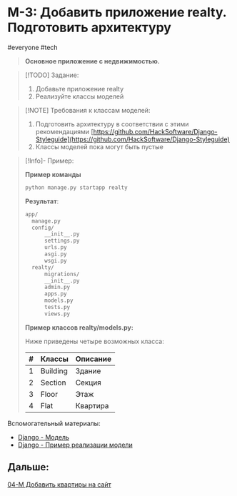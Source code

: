 # M-3: Добавить приложение realty. Подготовить архитектуру
#everyone #tech  
> **Основное приложение с недвижимостью.**  

>[!TODO] Задание:
> 1) Добавьте приложение  realty
> 2) Реализуйте классы моделей

> [!NOTE] Требования к классам моделей:
> 1) Подготовить архитектуру в соответствии с этими рекомендациями [https://github.com/HackSoftware/Django-Styleguide](https://github.com/HackSoftware/Django-Styleguide)
> 3) Классы моделей пока могут быть пустые

> [!Info]- Пример:
> 
> **Пример команды**
> ``` bash
> python manage.py startapp realty
> ```
> **Результат**:
> ``` bash
> app/ 
> 	manage.py 
> 	config/ 
> 		__init__.py 
> 		settings.py 
> 		urls.py 
> 		asgi.py 
> 		wsgi.py
> 	realty/
> 		migrations/
> 		__init__.py
> 		admin.py
> 		apps.py
> 		models.py
> 		tests.py
> 		views.py
> ```
> **Пример классов realty/models.py:**
> 
> Ниже приведены четыре возможных класса:
> 
> | \#  | Классы   | Описание |
> | :-: | -------- | -------- |
> |  1  | Building | Здание   |
> |  2  | Section  | Секция   |
> |  3  | Floor    | Этаж     |
> |  4  | Flat     | Квартира |


Вспомогательный материалы:  
- [Django - Модель](../library/Django/Django%20-%20Модель.md)
- [Django - Пример реализации модели](../library/Django/Django%20-%20Пример%20реализации%20модели.md)
## Дальше:
[04-M Добавить квартиры на сайт](04-M%20Добавить%20квартиры%20на%20сайт.md)